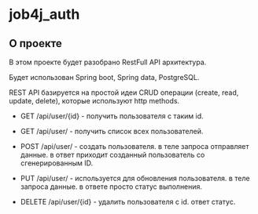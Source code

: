 # job4j_auth

## О проекте

В этом проекте будет разобрано RestFull API архитектура.

Будет использован Spring boot, Spring data, PostgreSQL.

REST API базируется на простой идеи CRUD операции (create, read, update, delete), которые используют http methods.

- GET /api/user/{id} - получить пользователя с таким id.

- GET /api/user/ - получить список всех пользователей.

- POST /api/user/ - создать пользователя. в теле запроса отправляет данные. в ответ приходит созданный пользователь со сгенерированным ID.

- PUT /api/user/ - используется для обновления пользователя. в теле запроса данные. в ответе просто статус выполнения.

- DELETE /api/user/{id} - удалить пользователя с id. ответ статус.


